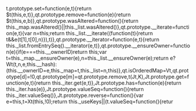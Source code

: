 t.prototype.set=function(e,t){return $t(this,e,t)},qt.prototype.remove=function(e){return $t(this,e,b)},qt.prototype.wasAltered=function(){return this._map.wasAltered()||this._list.wasAltered()},qt.prototype.__iterate=function(e,t){var n=this;return this._list.__iterate((function(t){return t&&e(t[1],t[0],n)}),t)},qt.prototype.__iterator=function(e,t){return this._list.fromEntrySeq().__iterator(e,t)},qt.prototype.__ensureOwner=function(e){if(e===this.__ownerID)return this;var t=this._map.__ensureOwner(e),n=this._list.__ensureOwner(e);return e?Wt(t,n,e,this.__hash):(this.__ownerID=e,this._map=t,this._list=n,this)},qt.isOrderedMap=Vt,qt.prototype[d]=!0,qt.prototype[m]=qt.prototype.remove,t(Jt,K),Jt.prototype.get=function(e,t){return this._iter.get(e,t)},Jt.prototype.has=function(e){return this._iter.has(e)},Jt.prototype.valueSeq=function(){return this._iter.valueSeq()},Jt.prototype.reverse=function(){var e=this,t=Xt(this,!0);return this._useKeys||(t.valueSeq=function(){retur